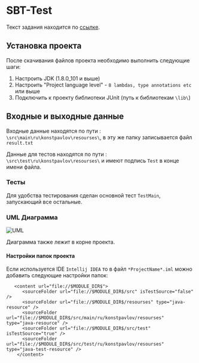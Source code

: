 # SBT-Test
Текст задания находится по [ссылке](https://github.com/KonstantinPavlov/SBT-Test/blob/master/task.md "Задание к проекту").

## Установка проекта

После скачивания файлов проекта необходимо выполнить следующие шаги:

1. Настроить JDK (1.8.0_101 и выше)
2. Настроить "Project language level" - `8 lambdas, type annotations etc` или выше
3. Подключить к проекту библиотеки JUnit (путь к библиотекам `\lib\`)

## Входные и выходные данные

Входные данные находятся по пути : `\src\main\ru\konstpavlov\resourses\`, в эту же папку записывается файл `result.txt`

Данные для тестов находятся по пути : `\src\test\ru\konstpavlov\resourses\` и имеют подпись `Test` в конце имени файла.

### Тесты

Для удобства тестирования сделан основной тест `TestMain`, запускающий все остальные.

### UML Диаграмма

![UML](http://s8.hostingkartinok.com/uploads/images/2017/01/58944a63799708aa324b9708bb81ffd5.jpg)

Диаграмма также лежит в корне проекта.

#### Настройки папок проекта

Если используется IDE `Intellij IDEA` то в файл `*ProjectName*.iml`  можно добавить следующие настройки папок: 
```
   <content url="file://$MODULE_DIR$">
      <sourceFolder url="file://$MODULE_DIR$/src" isTestSource="false" />
      <sourceFolder url="file://$MODULE_DIR$/resourses" type="java-resource" />
      <sourceFolder url="file://$MODULE_DIR$/src/main/ru/konstpavlov/resourses" type="java-resource" />
      <sourceFolder url="file://$MODULE_DIR$/src/test" isTestSource="true" />
      <sourceFolder url="file://$MODULE_DIR$/src/test/ru/konstpavlov/resourses" type="java-test-resource" />
    </content>
```
